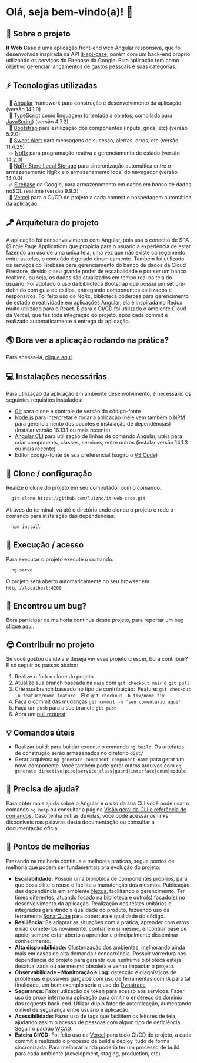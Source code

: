 # Olá, seja bem-vindo(a)! 👋

## 🏡 Sobre o projeto

**It Web Case** é uma aplicação front-end web Angular responsiva, que foi desenvolvida inspirada na API [it-api-case](https://github.com/adelbs/it-api-case), porém com um back-end próprio utilizando os serviços do Firebase da Google. Esta aplicação tem como objetivo gerenciar lançamentos de gastos pessoais e suas categorias.

## ⚡ Tecnologias utilizadas

&nbsp;&nbsp;🚀 [Angular](http://angular.io) framework para construção e desenvolvimento da aplicação (versão 14.1.0) <br>
&nbsp;&nbsp;🤖 [TypeScript](https://www.typescriptlang.org) como linguagem (orientada a objetos, compilada para [JavaScript](https://developer.mozilla.org/pt-BR/docs/Web/JavaScript)) (versão 4.7.2) <br>
&nbsp;&nbsp;🎨 [Bootstrap](https://getbootstrap.com) para estilização dos componentes (inputs, grids, etc) (versão 5.2.0) <br>
&nbsp;&nbsp;📢 [Sweet Alert](https://sweetalert2.github.io/) para mensagens de sucesso, alertas, erros, etc (versão 11.4.29) <br>
&nbsp;&nbsp;💥 [NgRx](https://ngrx.io) para programação reativa e gerenciamento de estado (versão 14.2.0) <br>
&nbsp;&nbsp;🎯 [NgRx Store Local Storage](https://www.npmjs.com/package/ngrx-store-localstorage) para sincronização automática entre o armazenamento NgRx e o armazenamento local do navegador (versão 14.0.0) <br>
&nbsp;&nbsp;🔥 [Firebase](https://ngrx.io) da Google, para armazenamento em dados em banco de dados noSQL realtime (versão 9.9.3) <br>
&nbsp;&nbsp;💼 [Vercel](https://vercel.com/) para o CI/CD do projeto a cada commit e hospedagem automática da aplicação.

## 🪁 Arquitetura do projeto

A aplicação foi densenvolvimento com Angular, pois usa o conecito de SPA (Single Page Application) que propicia para o usuário a experiência de estar fazendo um uso de uma única tela, uma vez que não existe carregamento entre as telas, o conteúdo é gerado dinamicamente.
Também foi utilizado os serviços do Firebase para gerenciamento do banco de dados da Cloud Firestore, devido o seu grande poder de escabalidade e por ser um banco realtime, ou seja, os dados são atualizados em tempo real na tela do usuário.
Foi adotado o uso da biblioteca Bootstrap que possui um set pré-definido com guia de estilos, entregando componentes estilizados e responsivos.
Foi feito uso do NgRx, biblioteca poderosa para gerencimento de estado e reatividade em aplicações Angular, ela é inspirada no Redux muito utilizado para o React.
E para o CI/CD foi utilizado o ambiente Cloud da Vercel, que faz toda integração do projeto, após cada commit é realizado automaticamente a entrega da aplicação.

## 🌎 Bora ver a aplicação rodando na prática?

Para acessa-lá, <a href="https://it-web-case.vercel.app">clique aqui</a>.

## 💻 Instalações necessárias

Para utilização da aplicação em ambiente desenvolvimento, é necessário os seguintes requisitos instalados:

- [Git](https://git-scm.com) para clone e controle de versão do código-fonte
- [Node.js](https://nodejs.org) para interpretar e rodar a aplicação (nele vem também o [NPM](https://www.npmjs.com) para gerenciamento dos pacotes e instalação de dependências) (instalar versão 16.13.1 ou mais recente)
- [Angular CLI](https://angular.io/cli) para utilização de linhas de comando Angular, utéis para criar components, classes, services, entre outros (instalar versão 14.1.3 ou mais recente)
- Editor código-fonte de sua preferencial (sugiro o [VS Code](https://code.visualstudio.com))

## 🔧 Clone / configuração

Realize o clone do projeto em seu computador com o comando:

```bash
  git clone https://github.com/luizhc/it-web-case.git
```

Atráves do terminal, vá até o diretório onde clonou o projeto e rode o comando para instalação das depêndencias:

```bash
  npm install
```

## 🔌 Execução / acesso

Para executar o projeto execute o comando:

```bash
  ng serve
```

O projeto será aberto automaticamente no seu browser em `http://localhost:4200`.

## 🐞 Encontrou um bug?

Bora participar da melhoria continua desse projeto, para reportar um bug <a href="https://github.com/luizhc/it-web-case/issues">clique aqui</a>.

## 😎 Contribuir no projeto

Se você gostou da ideia e deseja ver esse projeto crescer, bora contribuir? É só seguir os passos abaixo:

1. Realize o fork e clone do projeto
2. Atualize sua branch baseada na `main` com `git checkout main` e `git pull`
3. Crie sua branch baseado no tipo de contribuição:
   &nbsp;Feature: `git checkout -b feature/nome_feature `
   &nbsp;Fix: `git checkout -b fix/nome_fix `
4. Faça o commit das mudanças `git commit -m 'seu comentário aqui'`
5. Faça um `push` para a sua branch: `git push`
6. Abra um <a href="https://github.com/luizhc/it-web-case/pulls">pull request</a>

## 💡 Comandos úteis

- Realizar build: para buildar execute o comando `ng build`. Os artefatos de construção serão armazenados no diretório `dist/`
- Gerar arquivos: `ng generate component component-name` para gerar um novo componente. Você também pode gerar outros arquivos com `ng generate directive|pipe|service|class|guard|interface|enum|module`

## 🌱 Precisa de ajuda?

Para obter mais ajuda sobre o Angular e o uso da sua CLI você pode usar o comando `ng help` ou consultar a página [Visão geral da CLI e referência de comandos](https://angular.io/cli). Caso tenha outras dúvidas, você pode acessar os links disponíveis nas palavras desta documentação ou consultar a documentação oficial.

## 💖 Pontos de melhorias

Prezando na melhoria continua e melhores práticas, segue pontos de melhoria que podem ser fundamentais pra evolução do projeto:

- **Escalabilidade:** Possuir uma biblioteca de componentes próprios, para que possibilite o reuso e facilite a manutenção dos mesmos. Publicação das dependência em ambiente [Nexus](https://www.sonatype.com/products/.nexus-repository), facilitando o gerencimento. Ter times diferentes, atuando focado na biblioteca e outro(s) focado(s) no desenvolvimento da aplicação. Realização dos testes unitários e integrados garantindo a qualidade do produto, fazeendo uso da ferramenta [SonarQube](https://www.sonarqube.org/) para cobertura e qualidade do código.
- **Resiliência:** Se adaptar as situações com a prática, aprender com erros e não comete-los novamente, confiar em si mesmo, encontrar base de apoio, sempre estar aberto a aprender e principalmente disseminar conhecimento.
- **Alta disponibilidade:** Clusterização dos ambientes, melhorando ainda mais em casos de alta demanda / concorrência. Possuir varredura nas dependência do projeto para garantir que nenhuma biblioteca esteja desatualizada ou até mesmo obsoleta e venha impactar o projeto.
- **Observabilidade – Monitoração e Log:** detecção e diagnísticos de problemas e possíveis gargalos com uso de ferramentas com IA para tal finalidade, um bom exemplo seria o uso do [Dynatrace](https://www.dynatrace.com/)
- **Segurança:** Fazer utlização de token para acesso aos serviços. Fazer uso de proxy interno na aplicação para omitir o endereço de dominio das requests back-end. Utlizar duplo fator de autenticação, aumentando o nível de segurança entre usuário e aplicação.
- **Acessibilidade:** Fazer uso de tags que facilitem os leitores de tela, ajudando assim o acesso de pessoas com algum tipo de deficiência. Seguir o padrão [WCAG](https://pt.wikipedia.org/wiki/Diretrizes_de_Acessibilidade_para_o_Conte%C3%BAdo_da_Web).
- **Esteira CI/CD:** Foi feito uso da [Vercel](https://vercel.com/) para todo CI/CD do projeto, a cada commit é realizado o processo de build e deploy, tudo de forma sincronizada. Para melhorar ainda poderia ter um processo de build para cada ambiente (development, staging, production, etc).
